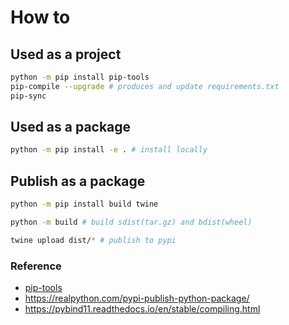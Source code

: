 # How to


## Used as a project

```bash
python -m pip install pip-tools
pip-compile --upgrade # produces and update requirements.txt
pip-sync
```

## Used as a package

```bash
python -m pip install -e . # install locally
```

## Publish as a package

```bash
python -m pip install build twine

python -m build # build sdist(tar.gz) and bdist(wheel)

twine upload dist/* # publish to pypi
```


### Reference
+ [pip-tools](https://github.com/jazzband/pip-tools/)
+ https://realpython.com/pypi-publish-python-package/
+ https://pybind11.readthedocs.io/en/stable/compiling.html